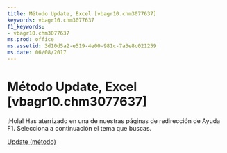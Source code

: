 ```yaml
---
title: Método Update, Excel [vbagr10.chm3077637]
keywords: vbagr10.chm3077637
f1_keywords:
- vbagr10.chm3077637
ms.prod: office
ms.assetid: 3d10d5a2-e519-4e00-981c-7a3e8c021259
ms.date: 06/08/2017
---
```





# Método Update, Excel [vbagr10.chm3077637]

¡Hola! Has aterrizado en una de nuestras páginas de redirección de Ayuda F1. Selecciona a continuación el tema que buscas.


 [Update (método)](http://msdn.microsoft.com/library/update-method%28Office.15%29.aspx)


